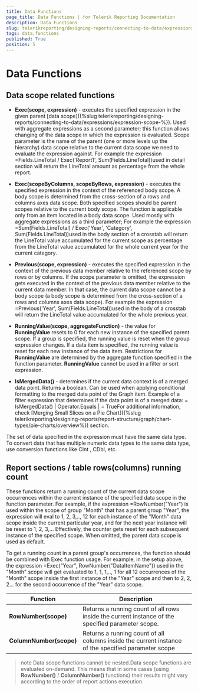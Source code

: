 ```yaml
---
title: Data Functions
page_title: Data Functions | for Telerik Reporting Documentation
description: Data Functions
slug: telerikreporting/designing-reports/connecting-to-data/expressions/expressions-reference/functions/data-functions
tags: data,functions
published: True
position: 5
---
```


# Data Functions



## Data scope related functions

* __Exec(scope, expression)__               - executes the specified expression in the given               parent [data scope]({%slug telerikreporting/designing-reports/connecting-to-data/expressions/expression-scope-%}).               Used with aggregate expressions as a second parameter;               this function allows changing of the data scope in which the               expression is evaluated. Scope parameter is the name of the               parent (one or more levels up the hierarchy) data scope relative to the current data scope                we need to evaluate the expression against.               For example the expression             =Fields.LineTotal / Exec('Report1', Sum(Fields.LineTotal))used in detail section will return the LineTotal amount               as percentage from the whole report.             

* __Exec(scopeByColumns, scopeByRows, expression)__               - executes the specified expression in the context of the referenced body scope.               A body scope is determined from the cross-section of a rows and columns axes data scope.               Both specified scopes should be parent scopes relative to the current body scope.               The function is applicable only from an item located in a body data scope.               Used mostly with aggregate expressions as a third parameter;               For example the expression             =Sum(Fields.LineTotal) / Exec('Year', 'Category', Sum(Fields.LineTotal))used in the body section of a crosstab will return the LineTotal value accumulated for the current scope               as percentage from the LineTotal value accumulated for the whole current year for the current category.             

* __Previous(scope, expression)__               - executes the specified expression in the context of the previous data member                relative to the referenced scope by rows or by columns.               If the scope parameter is omitted, the expression gets executed in the context                of the previous data member relative to the current data member. In that case,                the current data scope cannot be a body scope                (a body scope is determined from the cross-section of a rows and columns axes data scope).               For example the expression             =Previous('Year', Sum(Fields.LineTotal))used in the body of a crosstab will return the LineTotal value accumulated for the whole previous year.             

* __RunningValue(scope, aggregateFunction)__               - the value for __RunningValue__ resets to 0 for each new               instance of the specified parent scope. If a group is specified,               the running value is reset when the group expression               changes. If a data item is specified, the running value               is reset for each new instance of the data item.             Restrictions for __RunningValue__ are determined by the               aggregate function specified in the function parameter.               __RunningValue__ cannot be used in a filter or sort expression.             

* __IsMergedData()__               - determines if the current data context is of a merged data point. Returns a boolean. Can be used when applying conditional formatting to the               merged data point of the Graph item. Example of a filter expression that determines if the data point is of a merged data:             = IsMergedData() | Operator.Equals | = TrueFor additional information, check [Merging Small Slices on a Pie Chart]({%slug telerikreporting/designing-reports/report-structure/graph/chart-types/pie-charts/overview%})             section.           

The set of data specified in the expression must have the           same data type. To convert data that has multiple numeric data           types to the same data type, use conversion functions like CInt           , CDbl, etc.         

## Report sections / table rows(columns) running count

These functions return a running count of the current data scope occurrences            within the current instance of the specified data scope in the function parameter.           For example, if the expression =RowNumber("Year") is used           within the scope of group "Month" that has a parent group "Year",           the expression will eval to 1, 2, 3,.., 12 for each instance of the           "Month" data scope inside the current particular year,           and for the next year instance will be reset to 1, 2, 3,...           Effectively, the counter gets reset for each subsequent instance of the specified scope.           When omitted, the parent data scope is used as default.         

To get a running count in a parent group's occurrences,         the function should be combined with Exec function usage.         For example, in the setup above, the expression =Exec("Year", RowNumber("DataItemName"))         used in the "Month" scope will get evaluated to 1, 1, 1,.., 1 for all 12 occurrences         of the "Month" scope inside the first instance of the "Year" scope and then to 2, 2, 2...         for the second occurrence of the "Year" data scope.         


| Function | Description |
| ------ | ------ |
| __RowNumber(scope)__ |Returns a running count of all rows inside the current instance of the specified parameter scope.|
| __ColumnNumber(scope)__ |Returns a running count of all columns inside the current instance of the specified parameter scope|




>note Data scope functions cannot be nested.Data scope functions are evaluated on-demand. This means that in some cases             (using  __RowNumber()__  /  __ColumnNumber()__  functions) their results             might vary according to the order of report actions execution.           

